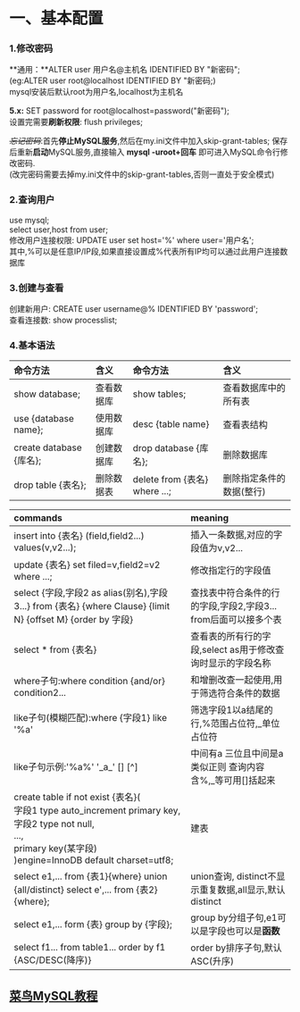 # 一、基本配置  

### 1.修改密码 ###
**通用：**ALTER user 用户名@主机名 IDENTIFIED BY "新密码";  
(eg:ALTER user root@localhost IDENTIFIED BY "新密码;)  
mysql安装后默认root为用户名,localhost为主机名

**5.x:** SET password for root@localhost=password("新密码");  
设置完需要**刷新权限**: flush privileges;

~~*忘记密码*~~:首先**停止MySQL服务**,然后在my.ini文件中加入skip-grant-tables;
保存后重新**启动**MySQL服务,直接输入 **mysql -uroot+回车** 即可进入MySQL命令行修改密码.  
(改完密码需要去掉my.ini文件中的skip-grant-tables,否则一直处于安全模式)

### 2.查询用户 ###
use mysql; <br> select user,host from user;  
修改用户连接权限: UPDATE user set host='%' where user='用户名';  
其中,%可以是任意IP/IP段,如果直接设置成%代表所有IP均可以通过此用户连接数据库

### 3.创建与查看 ###
创建新用户: CREATE user username@% IDENTIFIED BY 'password';  
查看连接数: show processlist;

### 4.基本语法 ###
|命令方法|含义|命令方法|含义|
|:------|:---|:------|:---|
|show database;|查看数据库|show tables;|查看数据库中的所有表|
|use {database name};|使用数据库|desc {table name}|查看表结构|
|create database {库名};|创建数据库|drop database {库名};|删除数据库|
|drop table {表名};|删除数据表|delete from {表名} where ...;|删除指定条件的数据(整行)|

|  commands      | meaning        |
| :------------- | :------------- |
| insert into {表名} (field,field2...) values(v,v2...); | 插入一条数据,对应的字段值为v,v2... |
| update {表名} set filed=v,field2=v2 where ...; | 修改指定行的字段值 |
| select {字段,字段2 as alias(别名),字段3...} from {表名} {where Clause} {limit N} {offset M} {order by 字段} | 查找表中符合条件的行的字段,字段2,字段3... <br> from后面可以接多个表 |
| select * from {表名} | 查看表的所有行的字段,select as用于修改查询时显示的字段名称 |
| where子句:where condition {and/or} condition2... | 和增删改查一起使用,用于筛选符合条件的数据 |
| like子句(模糊匹配):where {字段1} like '%a' | 筛选字段1以a结尾的行,%范围占位符,_单位占位符 |
| like子句示例:'%a%' '\_a\_' [] \[^] | 中间有a 三位且中间是a 类似正则 查询内容含%,_等可用[]括起来 |
| create table if not exist {表名}(<br> 字段1 type auto_increment primary key,<br> 字段2 type not null,<br> ...,<br> primary key(某字段) <br>)engine=InnoDB default charset=utf8; | 建表 |
| select e1,... from {表1}{where} union {all/distinct} select e',... from {表2}{where}; | union查询, distinct不显示重复数据,all显示,默认distinct |
| select e1,... form {表} group by {字段}; | group by分组子句,e1可以是字段也可以是**函数** |
| select f1... from table1... order by f1 {ASC/DESC(降序)} | order by排序子句,默认ASC(升序) |

## [菜鸟MySQL教程](https://www.runoob.com/mysql/mysql-tutorial.html) ##
